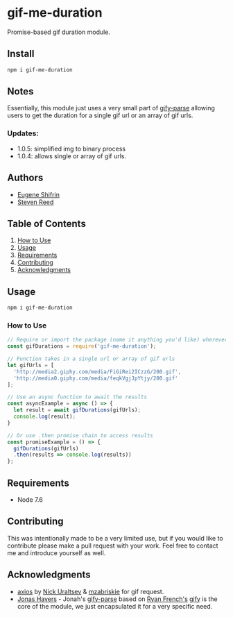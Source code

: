 # gif-me-duration
Promise-based gif duration module.

## Install
```bash
npm i gif-me-duration
```
## Notes
Essentially, this module just uses a very small part of [gify-parse](https://github.com/JonasHavers/node-gify-parse) allowing users to get the duration for a single gif url or an array of gif urls.

### Updates:
  - 1.0.5: simplified img to binary process
  - 1.0.4: allows single or array of gif urls.

## Authors

  - [Eugene Shifrin](https://github.com/eshifrin)
  - [Steven Reed](https://github.com/Streed12)

## Table of Contents

1. [How to Use](#howto)
1. [Usage](#Usage)
1. [Requirements](#requirements)
1. [Contributing](#contributing)
1. [Acknowledgments](#acknowledgments)


## Usage
```bash
npm i gif-me-duration
```
### How to Use

```js
// Require or import the package (name it anything you'd like) wherever you'd like to use it:
const gifDurations = require('gif-me-duration');

// Function takes in a single url or array of gif urls
let gifUrls = [
  'http://media2.giphy.com/media/FiGiRei2ICzzG/200.gif',
  'http://media0.giphy.com/media/feqkVgjJpYtjy/200.gif'
];

// Use an async function to await the results
const asyncExample = async () => {
  let result = await gifDurations(gifUrls);
  console.log(result);
}

// Or use .then promise chain to access results 
const promiseExample = () => {
  gifDurations(gifUrls)
  .then(results => console.log(results))
};
```

## Requirements
- Node 7.6

## Contributing
This was intentionally made to be a very limited use, but if you would like to contribute please make a pull request with your work. Feel free to contact me and introduce yourself as well.

## Acknowledgments
- [axios](https://www.npmjs.com/package/axios) by [Nick Uraltsev](https://github.com/nickuraltsev) & [mzabriskie](https://github.com/mzabriskie) for gif request.
- [Jonas Havers](https://github.com/JonasHavers) - Jonah's [gify-parse](https://github.com/JonasHavers/node-gify-parse) based on [Ryan French's](https://github.com/rfrench/) [gify](https://github.com/rfrench/gify) is the core of the module, we just encapsulated it for a very specific need. 

